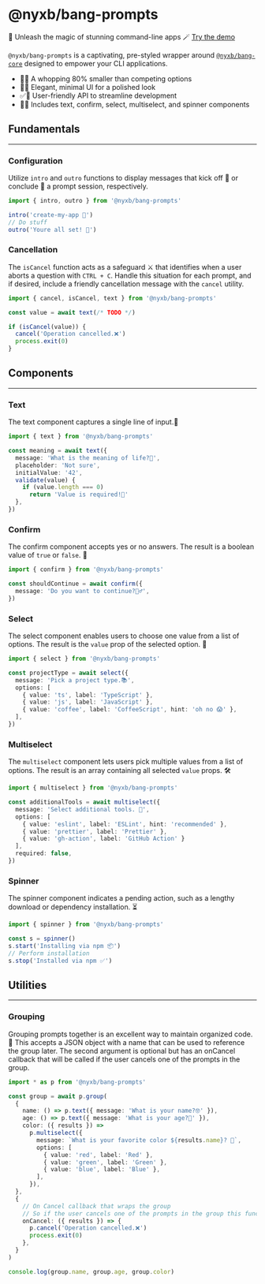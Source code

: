 # @nyxb/bang-prompts
🚀 Unleash the magic of stunning command-line apps 🪄 [Try the demo](https://stackblitz.com/edit/nyxb-bang-prompts?file=index.js)

`@nyxb/bang-prompts` is a captivating, pre-styled wrapper around [`@nyxb/bang-core`](https://www.npmjs.com/package/@nyxb/bang-core) designed to empower your CLI applications.

- 🤏🎉 A whopping 80% smaller than competing options
- 💎🌈 Elegant, minimal UI for a polished look
- ✅🎯 User-friendly API to streamline development
- 🧱🔥 Includes text, confirm, select, multiselect, and spinner components

## Fundamentals
---
### Configuration
Utilize `intro` and `outro` functions to display messages that kick off 🚀 or conclude 🏁 a prompt session, respectively.

```ts
import { intro, outro } from '@nyxb/bang-prompts'

intro('create-my-app 🚧')
// Do stuff
outro('Youre all set! 🎉')
```
### Cancellation
The `isCancel` function acts as a safeguard ⚔️ that identifies when a user aborts a question with `CTRL + C`. Handle this situation for each prompt, and if desired, include a friendly cancellation message with the `cancel` utility.

```ts
import { cancel, isCancel, text } from '@nyxb/bang-prompts'

const value = await text(/* TODO */)

if (isCancel(value)) {
  cancel('Operation cancelled.❌')
  process.exit(0)
}
```

## Components
---
### Text
The text component captures a single line of input.📝

```ts
import { text } from '@nyxb/bang-prompts'

const meaning = await text({
  message: 'What is the meaning of life?🧐',
  placeholder: 'Not sure',
  initialValue: '42',
  validate(value) {
    if (value.length === 0)
      return 'Value is required!🚫'
  },
})
```

### Confirm
The confirm component accepts yes or no answers. The result is a boolean value of `true` or `false`. 🤔

```ts
import { confirm } from '@nyxb/bang-prompts'

const shouldContinue = await confirm({
  message: 'Do you want to continue?🏃‍♂️',
})
```

### Select
The select component enables users to choose one value from a list of options. The result is the `value` prop of the selected option. 🎯

```ts
import { select } from '@nyxb/bang-prompts'

const projectType = await select({
  message: 'Pick a project type.📚',
  options: [
    { value: 'ts', label: 'TypeScript' },
    { value: 'js', label: 'JavaScript' },
    { value: 'coffee', label: 'CoffeeScript', hint: 'oh no 😱' },
  ],
})
```

### Multiselect
The `multiselect` component lets users pick multiple values from a list of options. The result is an array containing all selected `value` props. 🛠️
  
  ```ts
  import { multiselect } from '@nyxb/bang-prompts'

const additionalTools = await multiselect({
    message: 'Select additional tools. 🔧',
    options: [
      { value: 'eslint', label: 'ESLint', hint: 'recommended' },
      { value: 'prettier', label: 'Prettier' },
      { value: 'gh-action', label: 'GitHub Action' }
    ],
    required: false,
})
```

### Spinner
The spinner component indicates a pending action, such as a lengthy download or dependency installation. ⏳
  
```ts
import { spinner } from '@nyxb/bang-prompts'

const s = spinner()
s.start('Installing via npm 📦')
// Perform installation
s.stop('Installed via npm ✅')
```

## Utilities
---
### Grouping
Grouping prompts together is an excellent way to maintain organized code.🧹 This accepts a JSON object with a name that can be used to reference the group later. The second argument is optional but has an onCancel callback that will be called if the user cancels one of the prompts in the group.

```ts
import * as p from '@nyxb/bang-prompts'

const group = await p.group(
  {
    name: () => p.text({ message: 'What is your name?🤓' }),
    age: () => p.text({ message: 'What is your age?🎂' }),
    color: ({ results }) =>
      p.multiselect({
        message: `What is your favorite color ${results.name}? 🌈`,
        options: [
          { value: 'red', label: 'Red' },
          { value: 'green', label: 'Green' },
          { value: 'blue', label: 'Blue' },
        ],
      }),
  },
  {
    // On Cancel callback that wraps the group
    // So if the user cancels one of the prompts in the group this function will be called
    onCancel: ({ results }) => {
      p.cancel('Operation cancelled.❌')
      process.exit(0)
    },
  }
)

console.log(group.name, group.age, group.color)
```
